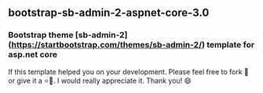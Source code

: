 ## bootstrap-sb-admin-2-aspnet-core-3.0

### Bootstrap theme [sb-admin-2] (https://startbootstrap.com/themes/sb-admin-2/) template for asp.net core 

If this template helped you on your development. Please feel free to fork 🍴 or give it a ⭐📌. I would really appreciate it. Thank you! 😄



